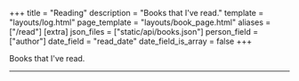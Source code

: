 +++
title = "Reading"
description = "Books that I've read."
template = "layouts/log.html"
page_template = "layouts/book_page.html"
aliases = ["/read"]
[extra]
json_files = ["static/api/books.json"]
person_field = ["author"]
date_field = "read_date"
date_field_is_array = false
+++

Books that I've read.

---

